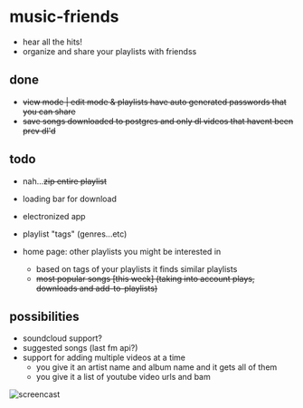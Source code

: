 # music-friends

- hear all the hits!
- organize and share your playlists with friendss

## done

- ~~view mode | edit mode & playlists have auto generated passwords that you can share~~
- ~~save songs downloaded to postgres and only dl videos that havent been prev dl'd~~

## todo

- nah...~~zip entire playlist~~
- loading bar for download
- electronized app
- playlist "tags" (genres...etc)

- home page: other playlists you might be interested in
  - based on tags of your playlists it finds similar playlists
  - ~~most popular songs [this week] (taking into account plays, downloads and add-to-playlists)~~

## possibilities


- soundcloud support?
- suggested songs (last fm api?)
- support for adding multiple videos at a time
    - you give it an artist name and album name and it gets all of them
    - you give it a list of youtube video urls and bam

![screencast](https://user-images.githubusercontent.com/11671559/33232663-ddcbff6e-d1be-11e7-83b2-6ee79c0fdd78.gif)
